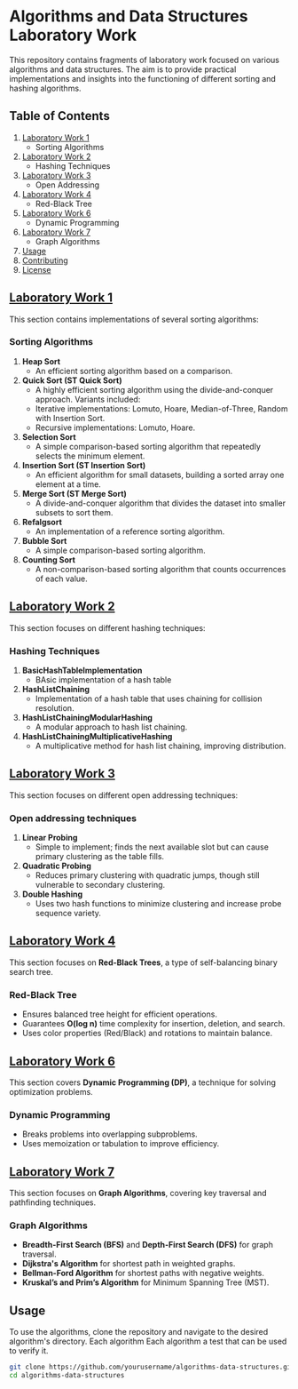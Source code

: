 # Algorithms and Data Structures Laboratory Work

This repository contains fragments of laboratory work focused on various algorithms and data structures. The aim is to provide practical implementations and insights into the functioning of different sorting and hashing algorithms. 

## Table of Contents

1. [Laboratory Work 1](src/Lab_1_SortingAndHeap)  
   - Sorting Algorithms  
2. [Laboratory Work 2](src/Lab_2_HashingTechniques)  
   - Hashing Techniques  
3. [Laboratory Work 3](src/Lab_3_OpenAddressingTechniques)  
   - Open Addressing  
4. [Laboratory Work 4](src/Lab_4_RBT)  
   - Red-Black Tree  
5. [Laboratory Work 6](src/Lab_6_DynamicProgramming)  
   - Dynamic Programming  
6. [Laboratory Work 7](src/Lab_7_Graph)  
   - Graph Algorithms  
7. [Usage](#usage)  
8. [Contributing](#contributing)  
9. [License](#license)  


## [Laboratory Work 1](src/Lab_1_SortingAndHeap)
This section contains implementations of several sorting algorithms:

### Sorting Algorithms
1. **Heap Sort**
   - An efficient sorting algorithm based on a comparison.
2. **Quick Sort (ST Quick Sort)**
   - A highly efficient sorting algorithm using the divide-and-conquer approach. Variants included:
   - Iterative implementations: Lomuto, Hoare, Median-of-Three, Random with Insertion Sort.
   - Recursive implementations: Lomuto, Hoare.
3. **Selection Sort**
   - A simple comparison-based sorting algorithm that repeatedly selects the minimum element.
4. **Insertion Sort (ST Insertion Sort)**
   - An efficient algorithm for small datasets, building a sorted array one element at a time.
5. **Merge Sort (ST Merge Sort)**
   - A divide-and-conquer algorithm that divides the dataset into smaller subsets to sort them.
6. **Refalgsort**
   - An implementation of a reference sorting algorithm.
7. **Bubble Sort**
   - A simple comparison-based sorting algorithm.
8. **Counting Sort**
   - A non-comparison-based sorting algorithm that counts occurrences of each value.

## [Laboratory Work 2](src/Lab_2_HashingTechniques)
This section focuses on different hashing techniques:

### Hashing Techniques
1. **BasicHashTableImplementation**
   - BAsic implementation of a hash table   
2. **HashListChaining**
   - Implementation of a hash table that uses chaining for collision resolution.
3. **HashListChainingModularHashing**
   - A modular approach to hash list chaining.
4. **HashListChainingMultiplicativeHashing**
   - A multiplicative method for hash list chaining, improving distribution.

## [Laboratory Work 3](src/Lab_3_OpenAddressingTechniques)
This section focuses on different open addressing techniques:

### Open addressing techniques
1. **Linear Probing**
   - Simple to implement; finds the next available slot but can cause primary clustering as the table fills.
2. **Quadratic Probing**
   - Reduces primary clustering with quadratic jumps, though still vulnerable to secondary clustering.
3. **Double Hashing**
   - Uses two hash functions to minimize clustering and increase probe sequence variety.

## [Laboratory Work 4](src/Lab_4_RBT)
This section focuses on **Red-Black Trees**, a type of self-balancing binary search tree.

### Red-Black Tree
- Ensures balanced tree height for efficient operations.
- Guarantees **O(log n)** time complexity for insertion, deletion, and search.
- Uses color properties (Red/Black) and rotations to maintain balance.

## [Laboratory Work 6](src/Lab_6_DynamicProgramming)
This section covers **Dynamic Programming (DP)**, a technique for solving optimization problems.

### Dynamic Programming
- Breaks problems into overlapping subproblems.
- Uses memoization or tabulation to improve efficiency.

## [Laboratory Work 7](src/Lab_7_Graph)
This section focuses on **Graph Algorithms**, covering key traversal and pathfinding techniques.

### Graph Algorithms
- **Breadth-First Search (BFS)** and **Depth-First Search (DFS)** for graph traversal.
- **Dijkstra's Algorithm** for shortest path in weighted graphs.
- **Bellman-Ford Algorithm** for shortest paths with negative weights.
- **Kruskal’s and Prim’s Algorithm** for Minimum Spanning Tree (MST).

## Usage
To use the algorithms, clone the repository and navigate to the desired algorithm's directory. Each algorithm Each algorithm a test that can be used to verify it.

```bash
git clone https://github.com/yourusername/algorithms-data-structures.git
cd algorithms-data-structures
